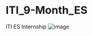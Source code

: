 # ITI_9-Month_ES
ITI ES Internship
![image](https://user-images.githubusercontent.com/52929402/201317059-29a882a7-6c48-4ed4-9791-f95309690421.png)
